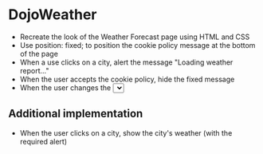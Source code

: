 DojoWeather
=======================================
- Recreate the look of the Weather Forecast page using HTML and CSS
- Use position: fixed; to position the cookie policy message at the bottom of the page
- When a use clicks on a city, alert the message "Loading weather report..."
- When the user accepts the cookie policy, hide the fixed message
- When the user changes the <select> convert the temperatures from Celsius to Fahrenheit

Additional implementation
---------------------------------------
- When the user clicks on a city, show the city's weather (with the required alert)